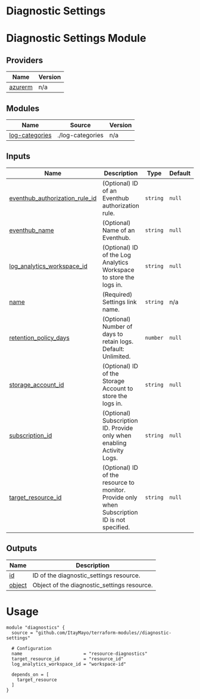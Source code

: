 # Diagnostic Settings

<!-- BEGIN_TF_DOCS -->
# Diagnostic Settings Module

## Providers

| Name | Version |
|------|---------|
| <a name="provider_azurerm"></a> [azurerm](#provider\_azurerm) | n/a |

## Modules

| Name | Source | Version |
|------|--------|---------|
| <a name="module_log-categories"></a> [log-categories](#module\_log-categories) | ./log-categories | n/a |

## Inputs

| Name | Description | Type | Default | Required |
|------|-------------|------|---------|:--------:|
| <a name="input_eventhub_authorization_rule_id"></a> [eventhub\_authorization\_rule\_id](#input\_eventhub\_authorization\_rule\_id) | (Optional) ID of an Eventhub authorization rule. | `string` | `null` | no |
| <a name="input_eventhub_name"></a> [eventhub\_name](#input\_eventhub\_name) | (Optional) Name of an Eventhub. | `string` | `null` | no |
| <a name="input_log_analytics_workspace_id"></a> [log\_analytics\_workspace\_id](#input\_log\_analytics\_workspace\_id) | (Optional) ID of the Log Analytics Workspace to store the logs in. | `string` | `null` | no |
| <a name="input_name"></a> [name](#input\_name) | (Required) Settings link name. | `string` | n/a | yes |
| <a name="input_retention_policy_days"></a> [retention\_policy\_days](#input\_retention\_policy\_days) | (Optional) Number of days to retain logs. Default: Unlimited. | `number` | `null` | no |
| <a name="input_storage_account_id"></a> [storage\_account\_id](#input\_storage\_account\_id) | (Optional) ID of the Storage Account to store the logs in. | `string` | `null` | no |
| <a name="input_subscription_id"></a> [subscription\_id](#input\_subscription\_id) | (Optional) Subscription ID. Provide only when enabling Activity Logs. | `string` | `null` | no |
| <a name="input_target_resource_id"></a> [target\_resource\_id](#input\_target\_resource\_id) | (Optional) ID of the resource to monitor. Provide only when Subscription ID is not specified. | `string` | `null` | no |

## Outputs

| Name | Description |
|------|-------------|
| <a name="output_id"></a> [id](#output\_id) | ID of the diagnostic\_settings resource. |
| <a name="output_object"></a> [object](#output\_object) | Object of the diagnostic\_settings resource. |

# Usage

```
module "diagnostics" {
  source = "github.com/ItayMayo/terraform-modules//diagnostic-settings"

  # Configuration
  name                       = "resource-diagnostics"
  target_resource_id         = "resource_id"
  log_analytics_workspace_id = "workspace-id"

  depends_on = [
    target_resource
  ]
}
```
<!-- END_TF_DOCS -->